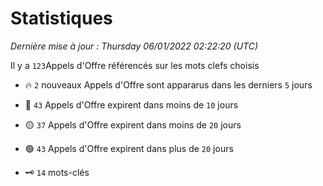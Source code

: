 # Statistiques


_Dernière mise à jour : Thursday 06/01/2022 02:22:20 (UTC)_ 

Il y a `123`Appels d'Offre référencés sur les mots clefs choisis

- 🔥 `2` nouveaux Appels d'Offre sont appararus dans les derniers `5` jours
- 🔴  `43` Appels d'Offre expirent dans moins de `10` jours
- 🟡  `37` Appels d'Offre expirent dans moins de `20` jours
- 🟢  `43` Appels d'Offre expirent dans plus de `20` jours

- 🗝 `14` mots-clés